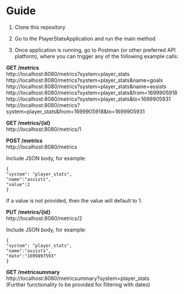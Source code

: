 # Guide

1. Clone this repository

2. Go to the PlayerStatsApplication and run the main method

3. Once application is running, go to Postman (or other preferred API platform), 
where you can trigger any of the following example calls:

**GET /metrics**
<br>
http://localhost:8080/metrics?system=player_stats
<br>
http://localhost:8080/metrics?system=player_stats&name=goals
<br>
http://localhost:8080/metrics?system=player_stats&name=assists
<br>
http://localhost:8080/metrics?system=player_stats&from=1699905918
<br>
http://localhost:8080/metrics?system=player_stats&to=1699905931
<br>
http://localhost:8080/metrics?system=player_stats&from=1699905918&to=1699905931
<br>


**GET /metrics/{id}**
<br>
http://localhost:8080/metrics/1

**POST /metrics**
<br>
http://localhost:8080/metrics 

Include JSON body, for example:

    {
    "system": "player_stats",
    "name":"assists",
    "value":2
    }

If a value is not provided, then the value will default to 1.

**PUT /metrics/{id}**
<br>
http://localhost:8080/metrics/2

Include JSON body, for example:

    {
    "system": "player_stats",
    "name":"assists",
    "date":"1699897593"
    }


**GET /metricsummary**
<br>
http://localhost:8080/metricsummary?system=player_stats
<br>
(Further functionality to be provided for filtering with dates)

